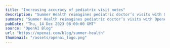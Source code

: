 ```yaml
---
title: "Increasing accuracy of pediatric visit notes"
description: "Summer Health reimagines pediatric doctor’s visits with OpenAI."
summary: "Summer Health reimagines pediatric doctor’s visits with OpenAI."
pubDate: "Thu, 14 Dec 2023 08:00:00 GMT"
source: "OpenAI Blog"
url: "https://openai.com/blog/summer-health"
thumbnail: "/assets/openai_logo.png"
---
```


